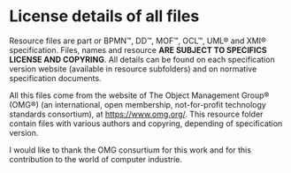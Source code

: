 # License details of all files

Resource files are part or BPMN™, DD™, MOF™, OCL™, UML® and XMI® specification. Files, names and resource **ARE SUBJECT TO SPECIFICS LICENSE AND COPYRING**. All details can be found on each specification version website (available in resource subfolders) and on normative specification documents.

All this files come from the website of The Object Management Group® (OMG®) (an international, open membership, not-for-profit technology standards consortium), at https://www.omg.org/.
This resource folder contain files with various authors and copyring, depending of specification version.

I would like to thank the OMG consurtium for this work and for this contribution to the world of computer industrie.

